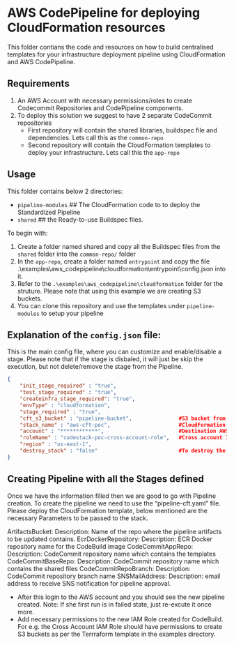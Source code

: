 # AWS CodePipeline for deploying CloudFormation resources
This folder contians the code and resources on how to build centralised templates for your infrastructure deployment pipeline using CloudFormation and AWS CodePipeline.

## Requirements
1. An AWS Account with necessary permissions/roles to create Codecommit Repositories and CodePipeline components.
2. To deploy this solution we suggest to have 2 separate CodeCommit repositories
     * First repository will contain the shared libraries, buildspec file and dependencies. Lets call this as the `common-repo`
     * Second repository will contain the CloudFormation templates to deploy your infrastructure. Lets call this the `app-repo`

## Usage
This folder contains below 2 directories:
 * `pipeline-modules`   ## The CloudFormation code to to deploy the Standardized Pipeline
 * `shared`             ## the Ready-to-use Buildspec files.

To begin with:
1. Create a folder named shared and copy all the Buildspec files from the `shared` folder into the `common-repo/` folder
2. In the `app-repo`, create a folder named `entrypoint` and copy the file .\examples\aws_codepipeline\cloudformation\entrypoint\config.json into it.
3. Refer to the `.\examples\aws_codepipeline\cloudformation` folder for the struture. Please note that using this example we are creating S3 buckets.
4. You can clone this repository and use the templates under `pipeline-modules` to setup your pipeline


## Explanation of the `config.json` file:
This is the main config file, where you can customize and enable/disable a stage. Please note that if the stage is disbaled, it will just be skip the execution, but not delete/remove the stage from the Pipeline.
```json
{
    "init_stage_required" : "true",
    "test_stage_required" : "true",
    "createinfra_stage_required": "true",
    "envType" : "cloudformation",
    "stage_required" : "true",
    "cft_s3_bucket" : "pipeline-bucket",               #S3 bucket from the destination account to keep CFT templates
    "stack_name" : "aws-cft-poc",                      #CloudFormation stack name
    "account" : "************",                        #Destination AWS account to deploy stack
    "roleName" : "codestack-poc-cross-account-role",   #Cross account IAM role name
    "region" : "us-east-1",
    "destroy_stack" : "false"                          #To destroy the provisioned stack this value set to be "true"
}
```

## Creating Pipeline with all the Stages defined
Once we have the information filled then we are good to go with Pipeline creation. To create the pipeline we need to use the “pipeline-cft.yaml” file. Please deploy the CloudFormation template, below mentioned are the necessary Parameters to be passed to the stack.

  ArtifactsBucket:
    Description: Name of the repo where the pipeline artifacts to be updated contains.
  EcrDockerRepository:
    Description: ECR Docker repository name for the CodeBuild image
  CodeCommitAppRepo:
    Description: CodeCommit repository name which contains the templates
  CodeCommitBaseRepo:
    Description: CodeCommit repository name which contains the shared files
  CodeCommitRepoBranch:
    Description: CodeCommit repository branch name
  SNSMailAddress:
    Description: email address to receive SNS notification for pipeline approval.


* After this login to the AWS account and you should see the new pipeline created. Note: If she first run is in failed state, just re-excute it once more.
* Add necessary permissions to the new IAM Role created for CodeBuild. For e.g. the Cross Account IAM Role should have permissions to create S3 buckets as per the Terrraform template in the examples directory.

